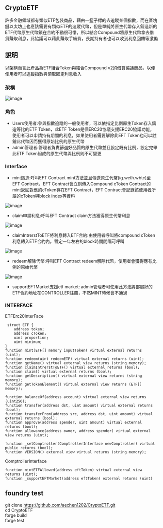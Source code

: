 ## CryptoETF

許多金融領域都有類似ETF包裝商品，藉由一籃子標的去追蹤某個指數，而在區塊鏈以太坊上也應該需要有類似ETF的追蹤代幣，但是單純將原生代幣存入鑄造新的ETF代幣原生代幣鎖在合約不動很可惜，所以結合Compound將原生代幣拿去借貸賺取利息，此協議可以藉此賺取手續費，長期持有者也可以收到利息回饋等激勵

## 說明
以架構而言此產品為ETF組合Token與結合Compound v2的借貸協議商品，以便使用者可以追蹤指數與領取固定利息收入

### 架構
![image](https://github.com/aechen1202/CryptoETF/assets/16042619/3aafffc4-0a9c-4694-b664-ab18880ba8b2)


### 角色
* Users使用者:參與指數追蹤的一般使用者，可以依指定比例原生Token存入鑄造等比的ETF Token，此ETF Token是個ERC20協議支援ERC20協議功能，使用者可以申請持有期間的利息，如果使用者需要解除此EFT Token也可以註銷此代幣因而獲得原始比例的原生代幣
* admin管理者:管理者負責篩選好品質的原生代幣並且設定既有比例，設定完畢此ETF Token組成的原生代幣與比例則不可變更
### Interface
* mint鑄造:呼叫EFT Contract mint方法並且傳送原生代幣(ig.weth.wbtc)至EFT Contract，EFT Contract會立刻傳入Compound cToken Contract的mint返回對應的cToken存在EFT Contract，EFT Contract會記錄該使用者所屬的cToken與block index等資料

![image](https://github.com/aechen1202/CryptoETF/assets/16042619/258b4eee-094e-43ac-9168-e81cccb020b4)


* claim申請利息:呼叫EFT Contract claim方法獲得原生代幣利息

![image](https://github.com/aechen1202/CryptoETF/assets/16042619/15c69791-56af-4c26-873c-331dcd544870)


* claimIntrerstToETF將利息轉入ETF合約:由使用者呼叫將compound cToken利息轉入ETF合約內，暫定一年左右的block時間間隔可呼叫

![image](https://github.com/aechen1202/CryptoETF/assets/16042619/bfa3d209-8527-4cd0-9609-1f2c5a3dc9bb)



* redeem解除代幣:呼叫EFT Contract redeem解除代幣，使用者會獲得應有比例的原始代幣


![image](https://github.com/aechen1202/CryptoETF/assets/16042619/9cb6d8e1-3dd1-4d80-b1f6-86aaab976024)



* supportEFTMarket支援etf market: admin管理者可使用此方法將部屬好的ETF合約地址在CONTROLLER註冊，不然MINT時候會不通過

### INTERFACE
ETFErc20InterFace

     struct ETF { 
        address token;
        address cToken;
        uint proportion;
        uint minimum;
    }
    function mint(ETF[] memory inputToken) virtual external returns (uint);
    function redeem(uint redeemETF) virtual external returns (uint);
    function getName() virtual external view returns (string memory);
    function claimIntrerstToETF() virtual external returns (bool);
    function claim() virtual external returns (bool);
    function getDescription() virtual external view returns (string memory);
    function getTokenElement() virtual external view returns (ETF[] memory);
   
    function balanceOf(address account) virtual external view returns (uint256);
    function transfer(address dst, uint amount) virtual external returns (bool);
    function transferFrom(address src, address dst, uint amount) virtual external returns (bool);
    function approve(address spender, uint amount) virtual external returns (bool);
    function allowance(address owner, address spender) virtual external view returns (uint);

    function _setComptroller(ComptrollerInterface newComptroller) virtual public returns (bool);
    function VERSION() external view virtual returns (string memory);

ComptrollerInterface

    function mintETFAllowed(address eftToken) virtual external view returns (uint);
    function _supportEFTMarket(address eftToken) external returns (uint)

## foundry test
git clone https://github.com/aechen1202/CryptoETF.git  
cd CryptoETF  
forge build  
forge test




